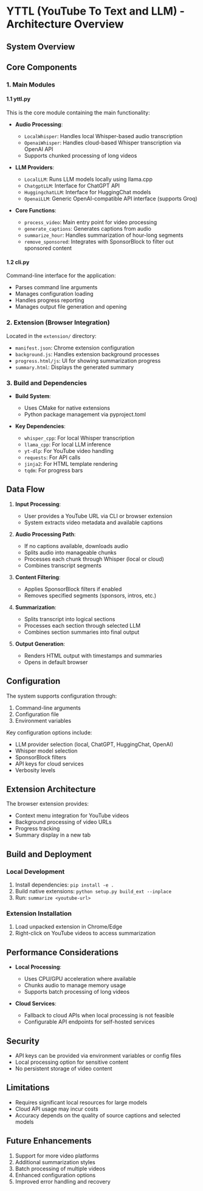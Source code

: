 # YTTL (YouTube To Text and LLM) - Architecture Overview

## System Overview

## Core Components

### 1. Main Modules

#### 1.1 yttl.py
This is the core module containing the main functionality:

- **Audio Processing**:
  - `LocalWhisper`: Handles local Whisper-based audio transcription
  - `OpenaiWhisper`: Handles cloud-based Whisper transcription via OpenAI API
  - Supports chunked processing of long videos

- **LLM Providers**:
  - `LocalLLM`: Runs LLM models locally using llama.cpp
  - `ChatgptLLM`: Interface for ChatGPT API
  - `HuggingchatLLM`: Interface for HuggingChat models
  - `OpenaiLLM`: Generic OpenAI-compatible API interface (supports Groq)

- **Core Functions**:
  - `process_video`: Main entry point for video processing
  - `generate_captions`: Generates captions from audio
  - `summarize_hour`: Handles summarization of hour-long segments
  - `remove_sponsored`: Integrates with SponsorBlock to filter out sponsored content

#### 1.2 cli.py
Command-line interface for the application:
- Parses command line arguments
- Manages configuration loading
- Handles progress reporting
- Manages output file generation and opening

### 2. Extension (Browser Integration)

Located in the `extension/` directory:
- `manifest.json`: Chrome extension configuration
- `background.js`: Handles extension background processes
- `progress.html/js`: UI for showing summarization progress
- `summary.html`: Displays the generated summary

### 3. Build and Dependencies

- **Build System**:
  - Uses CMake for native extensions
  - Python package management via pyproject.toml

- **Key Dependencies**:
  - `whisper_cpp`: For local Whisper transcription
  - `llama_cpp`: For local LLM inference
  - `yt-dlp`: For YouTube video handling
  - `requests`: For API calls
  - `jinja2`: For HTML template rendering
  - `tqdm`: For progress bars

## Data Flow

1. **Input Processing**:
   - User provides a YouTube URL via CLI or browser extension
   - System extracts video metadata and available captions

2. **Audio Processing Path**:
   - If no captions available, downloads audio
   - Splits audio into manageable chunks
   - Processes each chunk through Whisper (local or cloud)
   - Combines transcript segments

3. **Content Filtering**:
   - Applies SponsorBlock filters if enabled
   - Removes specified segments (sponsors, intros, etc.)

4. **Summarization**:
   - Splits transcript into logical sections
   - Processes each section through selected LLM
   - Combines section summaries into final output

5. **Output Generation**:
   - Renders HTML output with timestamps and summaries
   - Opens in default browser

## Configuration

The system supports configuration through:
1. Command-line arguments
2. Configuration file
3. Environment variables

Key configuration options include:
- LLM provider selection (local, ChatGPT, HuggingChat, OpenAI)
- Whisper model selection
- SponsorBlock filters
- API keys for cloud services
- Verbosity levels

## Extension Architecture

The browser extension provides:
- Context menu integration for YouTube videos
- Background processing of video URLs
- Progress tracking
- Summary display in a new tab

## Build and Deployment

### Local Development
1. Install dependencies: `pip install -e .`
2. Build native extensions: `python setup.py build_ext --inplace`
3. Run: `summarize <youtube-url>`

### Extension Installation
1. Load unpacked extension in Chrome/Edge
2. Right-click on YouTube videos to access summarization

## Performance Considerations

- **Local Processing**:
  - Uses CPU/GPU acceleration where available
  - Chunks audio to manage memory usage
  - Supports batch processing of long videos

- **Cloud Services**:
  - Fallback to cloud APIs when local processing is not feasible
  - Configurable API endpoints for self-hosted services

## Security

- API keys can be provided via environment variables or config files
- Local processing option for sensitive content
- No persistent storage of video content

## Limitations

- Requires significant local resources for large models
- Cloud API usage may incur costs
- Accuracy depends on the quality of source captions and selected models

## Future Enhancements

1. Support for more video platforms
2. Additional summarization styles
3. Batch processing of multiple videos
4. Enhanced configuration options
5. Improved error handling and recovery
